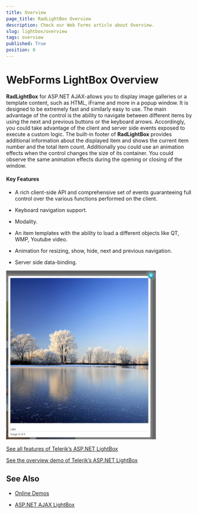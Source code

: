 ```yaml
---
title: Overview
page_title: RadLightBox Overview
description: Check our Web Forms article about Overview.
slug: lightbox/overview
tags: overview
published: True
position: 0
---
```


# WebForms LightBox Overview



**RadLightBox** for ASP.NET AJAX-allows you to display image galleries or a template content, such as HTML, iFrame and more in a popup window. It is designed to be extremely fast and similarly easy to use. The main advantage of the control is the ability to navigate between different items by using the next and previous buttons or the keyboard arrows. Accordingly, you could take advantage of the client and server side events exposed to execute a custom logic. The built-in footer of **RadLightBox** provides additional information about the displayed item and shows the current item number and the total item count. Additionally you could use an animation effects when the control changes the size of its container. You could observe the same animation effects during the opening or closing of the window.

#### Key Features

* A rich client-side API and comprehensive set of events guaranteeing full control over the various functions performed on the client.

* Keyboard navigation support.

* Modality.

* An item templates with the ability to load a different objects like QT, WMP, Youtube video.

* Animation for resizing, show, hide, next and previous navigation.

* Server side data-binding.

![lightbox-overview](images/lightbox-overview.jpg)

[See all features of Telerik’s ASP.NET LightBox](https://www.telerik.com/products/aspnet-ajax/lightbox.aspx)

[See the overview demo of Telerik’s ASP.NET LightBox](https://demos.telerik.com/aspnet-ajax/lightbox/examples/overview/defaultcs.aspx)

## See Also

 * [Online Demos](https://demos.telerik.com/aspnet-ajax/lightbox/examples/overview/defaultvb.aspx)
 
 * [ASP.NET AJAX LightBox](https://www.telerik.com/products/aspnet-ajax/lightbox.aspx)
